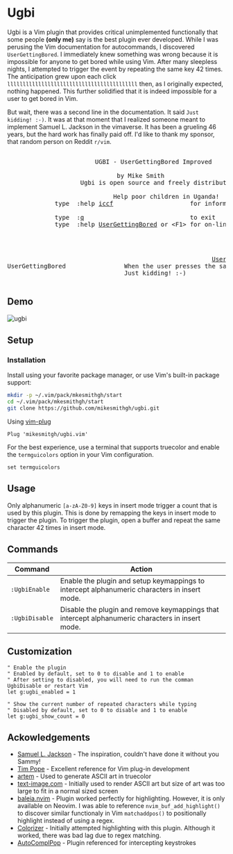 # Ugbi
Ugbi is a Vim plugin that provides critical unimplemented functionally that some people **(only  me)** say is the best plugin ever developed. While
I was perusing the Vim documentation for autocommands, I discovered `UserGettingBored`. I immediately knew something was wrong because it is
impossible for anyone to get bored while using Vim. After many sleepless nights, I attempted to trigger the event by repeating the same key
42 times. The anticipation grew upon each click `llllllllllllllllllllllllllllllllllllllllll` then, as I originally expected, nothing 
happened. This further solidified that it is indeed impossible for a user to get bored in Vim. 

But wait, there was a second line in the
documentation. It said `Just kidding! :-)`. It was at that moment that I realized someone meant to implement Samuel L. Jackson in the
vimaverse. It has been a grueling 46 years, but the hard work has finally paid off. I'd like to thank my sponsor, that random person on Reddit `r/vim`.

<pre>

                        UGBI - UserGettingBored Improved

                              by Mike Smith
                    Ugbi is open source and freely distributable

                             Help poor children in Uganda!
             type  :help <a href="https://vimhelp.org/uganda.txt.html#iccf" >iccf</a><Enter>                     for information

             type  :<a href="https://imgflip.com/i/43nrkh" >q</a><Enter>                             to exit
             type  :help <a href="https://vimhelp.org/autocmd.txt.html#UserGettingBored" >UserGettingBored</a><Enter> or &lt;F1&gt; for on-line help
    
    
    
    
                                                        <a href="https://vimhelp.org/autocmd.txt.html#UserGettingBored" >UserGettingBored</a>
UserGettingBored                When the user presses the same key 42 times.
                                Just kidding! :-)
                                
</pre>
## Demo
![ugbi](static/ugbi.gif)

## Setup
### Installation
Install using your favorite package manager, or use Vim's built-in package support:
```bash
mkdir -p ~/.vim/pack/mkesmithgh/start
cd ~/.vim/pack/mkesmithgh/start
git clone https://github.com/mikesmithgh/ugbi.git
```
Using [vim-plug](https://github.com/junegunn/vim-plug)
```vim
Plug 'mikesmitgh/ugbi.vim'
```

For the best experience, use a terminal that supports truecolor and enable the `termguicolors` option in your Vim configuration.
```vim
set termguicolors
```

## Usage
Only alphanumeric `[a-zA-Z0-9]` keys in insert mode trigger a count that is used by this plugin. This is done by remapping the keys
in insert mode to trigger the plugin. To trigger the plugin, open a buffer and repeat the same character 42 times in insert mode.

## Commands
| Command        | Action                                                                                           |
| ---            | ---                                                                                              |
| `:UgbiEnable`  | Enable the plugin and setup keymappings to intercept alphanumeric characters in insert mode.     |
| `:UgbiDisable` | Disable the plugin and remove keymappings that intercept alphanumeric characters in insert mode. |

## Customization
```vim
" Enable the plugin
" Enabled by default, set to 0 to disable and 1 to enable
" After setting to disabled, you will need to run the comman UgbiDisable or restart Vim
let g:ugbi_enabled = 1

" Show the current number of repeated characters while typing
" Disabled by default, set to 0 to disable and 1 to enable
let g:ugbi_show_count = 0
```

## Ackowledgements
- [Samuel L. Jackson](https://en.wikipedia.org/wiki/Samuel_L._Jackson) - The inspiration, couldn't have done it without you Sammy!
- [Tim Pope](https://github.com/tpope) - Excellent reference for Vim plug-in development
- [artem](https://github.com/FineFindus/artem) - Used to generate ASCII art in truecolor
- [text-image.com](https://www.text-image.com/) - Initially used to render ASCII art but size of art was too large to fit in a normal sized screen
- [baleia.nvim](https://github.com/m00qek/baleia.nvim) - Plugin worked perfectly for highlighting. However, it is only available on Neovim. I was able to reference `nvim_buf_add_highlight()` to discover similar functionaly in Vim `matchaddpos()` to positionally highlight instead of using a regex.
- [Colorizer](https://github.com/chrisbra/Colorizer) - Initially attempted highlighting with this plugin. Although it worked, there was bad lag due to regex matching. 
- [AutoComplPop](https://github.com/vim-scripts/AutoComplPop) - Plugin referenced for intercepting keystrokes
